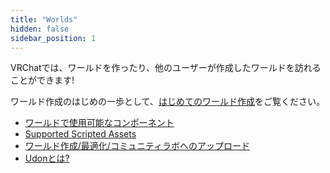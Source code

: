 ```yaml
---
title: "Worlds"
hidden: false
sidebar_position: 1
---
```

<!-- In VRChat, you can create and visit custom worlds powered by the Udon programming language! -->
VRChatでは、ワールドを作ったり、他のユーザーが作成したワールドを訪れることができます!

<!-- To get started, check out [Creating Your First World](/worlds/creating-your-first-world). -->
ワールド作成のはじめの一歩として、[はじめてのワールド作成](creating-your-first-world)をご覧ください。

<!-- - [Allowed World Components](docs/worlds/whitelisted-world-components)  -->
<!-- - [World Creation, Optimization, and Community Labs Tips](docs/worlds/submitting-a-world-to-be-made-public) -->
<!-- - [What is Udon?](docs/worlds/udon) -->
- [ワールドで使用可能なコンポーネント](whitelisted-world-components)
- [Supported Scripted Assets](supported-assets) 
- [ワールド作成/最適化/コミュニティラボへのアップロード](submitting-a-world-to-be-made-public)
- [Udonとは?](udon)